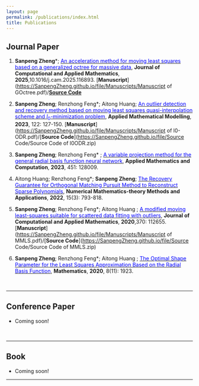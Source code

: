 ```yaml
---
layout: page
permalink: /publications/index.html
title: Publications
---
```


## Journal Paper

1. **Sanpeng Zheng***; [<font color='blue'>An acceleration method for moving least squares based on a generalized octree for massive data</font>](https://doi.org/10.1016/j.cam.2025.116893), **Journal of Computational and Applied Mathematics**, **2025**,10.1016/j.cam.2025.116893. [**Manuscript**](https://SanpengZheng.github.io/file/Manuscripts/Manuscript of GOctree.pdf)/[**Source Code**](https://github.com/SanpengZheng/G-Octree-By-ZSP)

2. **Sanpeng Zheng**; Renzhong Feng*; Aitong Huang; [<font color='blue'>An outlier detection and recovery method based on moving least squares quasi-interpolation scheme and $l_0$-minimization problem</font>](https://doi.org/10.1016/j.apm.2023.05.032), **Applied Mathematical Modelling**, **2023**, 122: 127-150. [**Manuscript**](https://SanpengZheng.github.io/file/Manuscripts/Manuscript of l0-ODR.pdf)/[**Source Code**](https://SanpengZheng.github.io/file/Source Code/Source Code of l0ODR.zip)

3. **Sanpeng Zheng**; Renzhong Feng* ; [<font color='blue'>A variable projection method for the general radial basis function neural network</font>](https://doi.org/10.1016/j.amc.2023.128009), **Applied Mathematics and Computation**, **2023**, 451: 128009.

4. Aitong Huang; Renzhong Feng*; **Sanpeng Zheng**; [<font color='blue'>The Recovery Guarantee for Orthogonal Matching Pursuit Method to Reconstruct Sparse Polynomials</font>](https://doi.org/10.4208/nmtma.OA-2022-0015), **Numerical Mathematics-theory Methods and Applications**, **2022**, 15(3): 793-818.

5. **Sanpeng Zheng**; Renzhong Feng*; Aitong Huang ; [<font color='blue'>A modified moving least-squares suitable for scattered data fitting with outliers</font>](https://doi.org/10.1016/j.cam.2019.112655), **Journal of Computational and Applied Mathematics**, **2020**,370: 112655. [**Manuscript**](https://SanpengZheng.github.io/file/Manuscripts/Manuscript of MMLS.pdf)/[**Source Code**](https://SanpengZheng.github.io/file/Source Code/Source Code of MMLS.zip)

6. **Sanpeng Zheng**; Renzhong Feng*; Aitong Huang ; [<font color='blue'>The Optimal Shape Parameter for the Least Squares Approximation Based on the Radial Basis Function</font>](https://doi.org/10.3390/math8111923), **Mathematics**, **2020**, 8(11): 1923.

<br>

---

## Conference Paper

- Coming soon!

<br>

---

## Book

- Coming soon!

---
